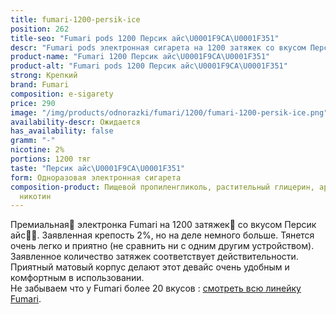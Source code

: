 ```yaml
---
title: fumari-1200-persik-ice
position: 262
title-seo: "Fumari pods 1200 Персик айс\U0001F9CA\U0001F351"
descr: "Fumari pods электронная сигарета на 1200 затяжек со вкусом Персик айс\U0001F9CA\U0001F351"
product-name: "Fumari 1200 Персик айс\U0001F9CA\U0001F351"
product-alt: "Fumari pods 1200 Персик айс\U0001F9CA\U0001F351"
strong: Крепкий
brand: Fumari
composition: e-sigarety
price: 290
image: "/img/products/odnorazki/fumari/1200/fumari-1200-persik-ice.png"
availability-descr: Ожидается
has_availability: false
gramm: "-"
nicotine: 2%
portions: 1200 тяг
taste: "Персик айс\U0001F9CA\U0001F351"
form: Одноразовая электронная сигарета
composition-product: Пищевой пропиленгликоль, растительный глицерин, ароматизатор,
  никотин
---
```


Премиальная🥇 электронка Fumari на 1200 затяжек💨 со вкусом Персик айс🧊🍑. Заявленная крепость 2%, но на деле немного больше. Тянется очень легко и приятно (не сравнить ни с одним другим устройством). Заявленное количество затяжек соответствует действительности. Приятный матовый корпус делают этот девайс очень удобным и комфортным в использовании.<br>
Не забываем что у Fumari более 20 вкусов : [смотреть всю линейку Fumari](/fumari).